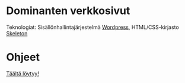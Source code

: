 # Dominanten verkkosivut

Teknologiat: Sisällönhallintajärjestelmä [Wordpress](https://wordpress.org/),
HTML/CSS-kirjasto [Skeleton](http://getskeleton.com/)

# Ohjeet

[Täältä löytyy!](https://docs.google.com/document/d/1l34_TX7mfrCTxoAHl2PZwK639ufTRSV45yD5shYE6Qo/edit#)
